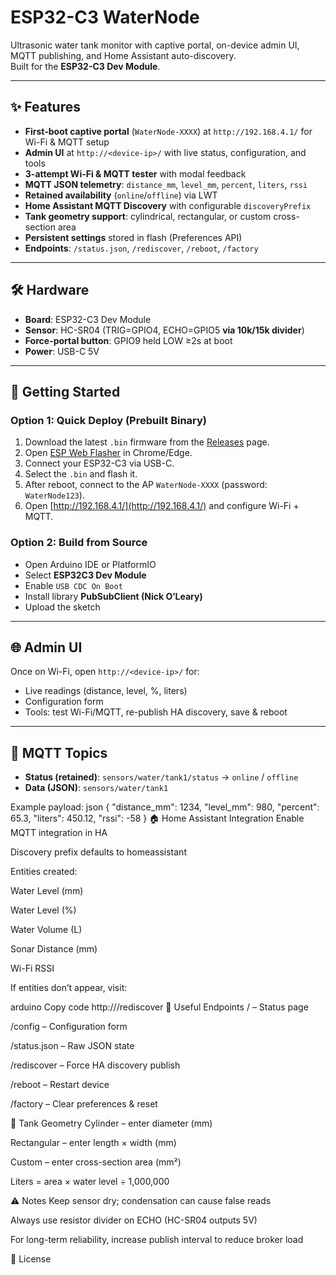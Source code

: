 # ESP32-C3 WaterNode

Ultrasonic water tank monitor with captive portal, on-device admin UI, MQTT publishing, and Home Assistant auto-discovery.  
Built for the **ESP32-C3 Dev Module**.

---

## ✨ Features

- **First-boot captive portal** (`WaterNode-XXXX`) at `http://192.168.4.1/` for Wi-Fi & MQTT setup  
- **Admin UI** at `http://<device-ip>/` with live status, configuration, and tools  
- **3-attempt Wi-Fi & MQTT tester** with modal feedback  
- **MQTT JSON telemetry**: `distance_mm`, `level_mm`, `percent`, `liters`, `rssi`  
- **Retained availability** (`online`/`offline`) via LWT  
- **Home Assistant MQTT Discovery** with configurable `discoveryPrefix`  
- **Tank geometry support**: cylindrical, rectangular, or custom cross-section area  
- **Persistent settings** stored in flash (Preferences API)  
- **Endpoints**: `/status.json`, `/rediscover`, `/reboot`, `/factory`  

---

## 🛠️ Hardware

- **Board**: ESP32-C3 Dev Module  
- **Sensor**: HC-SR04 (TRIG=GPIO4, ECHO=GPIO5 **via 10k/15k divider**)  
- **Force-portal button**: GPIO9 held LOW ≥2s at boot  
- **Power**: USB-C 5V  

---

## 🚀 Getting Started

### Option 1: Quick Deploy (Prebuilt Binary)
1. Download the latest `.bin` firmware from the [Releases](../../releases) page.  
2. Open [ESP Web Flasher](https://esphome.github.io/esp-web-tools/) in Chrome/Edge.  
3. Connect your ESP32-C3 via USB-C.  
4. Select the `.bin` and flash it.  
5. After reboot, connect to the AP `WaterNode-XXXX` (password: `WaterNode123`).  
6. Open [http://192.168.4.1/](http://192.168.4.1/) and configure Wi-Fi + MQTT.

### Option 2: Build from Source
- Open Arduino IDE or PlatformIO  
- Select **ESP32C3 Dev Module**  
- Enable `USB CDC On Boot`  
- Install library **PubSubClient (Nick O’Leary)**  
- Upload the sketch  

---

## 🌐 Admin UI

Once on Wi-Fi, open `http://<device-ip>/` for:  
- Live readings (distance, level, %, liters)  
- Configuration form  
- Tools: test Wi-Fi/MQTT, re-publish HA discovery, save & reboot  

---

## 📡 MQTT Topics

- **Status (retained)**: `sensors/water/tank1/status` → `online` / `offline`  
- **Data (JSON)**: `sensors/water/tank1`  

Example payload:
json
{
  "distance_mm": 1234,
  "level_mm": 980,
  "percent": 65.3,
  "liters": 450.12,
  "rssi": -58
}
🏠 Home Assistant Integration
Enable MQTT integration in HA

Discovery prefix defaults to homeassistant

Entities created:

Water Level (mm)

Water Level (%)

Water Volume (L)

Sonar Distance (mm)

Wi-Fi RSSI

If entities don’t appear, visit:

arduino
Copy code
http://<device-ip>/rediscover
🔧 Useful Endpoints
/ – Status page

/config – Configuration form

/status.json – Raw JSON state

/rediscover – Force HA discovery publish

/reboot – Restart device

/factory – Clear preferences & reset

📐 Tank Geometry
Cylinder – enter diameter (mm)

Rectangular – enter length × width (mm)

Custom – enter cross-section area (mm²)

Liters = area × water level ÷ 1,000,000

⚠️ Notes
Keep sensor dry; condensation can cause false reads

Always use resistor divider on ECHO (HC-SR04 outputs 5V)

For long-term reliability, increase publish interval to reduce broker load

📄 License

